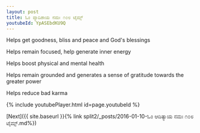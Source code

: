 ```yaml
---
layout: post
title: ಓಂ ವ್ಯಾದಿಶಾಯ ನಮಃ ೧೦೮ ಟೈಮ್ಸ್
youtubeId: YpASEbdKU9Q
---
```

 
 
Helps get goodness, bliss and peace and God's blessings
 
Helps remain focused, help generate inner energy 
 
Helps boost physical and mental health 
 
Helps remain grounded and generates a sense of gratitude towards the greater power 
 
Helps reduce bad karma
 
 
 
 


{% include youtubePlayer.html id=page.youtubeId %}
 
[Next]({{ site.baseurl }}{% link  split2/_posts/2016-01-10-ಓಂ ಆದಿತ್ಯಾಯ ನಮಃ ೧೦೮ ಟೈಮ್ಸ್.md%})
 
